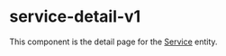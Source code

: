 # service-detail-v1

This component is the detail page for the [Service](../../../../shared/model/service) entity.
